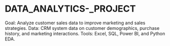 # DATA_ANALYTICS-_PROJECT
Goal: Analyze customer sales data to improve marketing and sales strategies. Data: CRM system data on customer demographics, purchase history, and marketing interactions. Tools: Excel, SQL, Power BI, and Python EDA.
